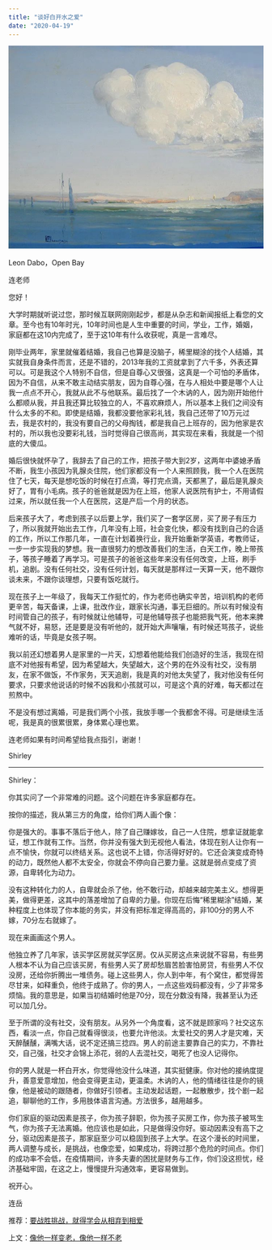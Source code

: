 ```yaml
---
title: "谈好白开水之爱"
date: "2020-04-19"
---
```


  

![连岳文章](images/连岳文章picture-23.jpg)

Leon Dabo，Open Bay

  

连老师  

  

您好！

  

大学时期就听说过您，那时候互联网刚刚起步，都是从杂志和新闻报纸上看您的文章。至今也有10年时光，10年时间也是人生中重要的时间，学业，工作，婚姻，家庭都在这10内完成了，至于这10年有什么收获呢，真是一言难尽。

  

刚毕业两年，家里就催着结婚，我自己也算是没脑子，稀里糊涂的找个人结婚，其实就我自身条件而言，还是不错的，2013年我的工资就拿到了六千多，外表还算可以。可是我这个人特别不自信，但是自尊心又很强，这真是一个可怕的矛盾体，因为不自信，从来不敢主动结实朋友，因为自尊心强，在与人相处中要是哪个人让我一点点不开心，我就从此不与他联系。最后找了一个木讷的人，因为刚开始他什么都顺从我，并且我还算比较独立的人，不喜欢麻烦人，所以基本上我们之间没有什么太多的不和。即使是结婚，我都没要他家彩礼钱，我自己还带了10万元过去，我是农村的，我没有要自己的父母掏钱，都是我自己上班存的，因为他家是农村的，所以我也没要彩礼钱，当时觉得自己很高尚，其实现在来看，我就是一个彻底的大傻瓜。

  

婚后很快就怀孕了，我辞去了自己的工作，把孩子带大到2岁，这两年中婆媳矛盾不断，我生小孩因为乳腺炎住院，他们家都没有一个人来照顾我，我一个人在医院住了七天，每天是想吃饭的时候在打点滴，等打完点滴，天都黑了，最后是乳腺炎好了，胃有小毛病。孩子的爸爸就是因为在上班，他家人说医院有护士，不用请假过来，所以就任我一个人在医院，这是产后一个月的状态。

  

后来孩子大了，考虑到孩子以后要上学，我们买了一套学区房，买了房子有压力了，所以我就开始出去工作，几年没有上班，社会变化快，都没有找到自己的合适的工作，所以工作那几年，一直在计划着换行业，我开始重新学英语，考教师证，一步一步实现我的梦想。我一直很努力的想改善我们的生活，白天工作，晚上带孩子，等孩子睡着了再学习。可是孩子的爸爸这些年来没有任何改变，上班，刷手机，追剧。没有任何社交，没有任何计划，每天就是那样过一天算一天，他不跟你谈未来，不跟你谈理想，只要有饭吃就行。

  

现在孩子上一年级了，我每天工作挺忙的，作为老师也确实辛苦，培训机构的老师更辛苦，每天备课，上课，批改作业，跟家长沟通，事无巨细的。所以有时候没有时间管自己的孩子，有时候就让他辅导，可是他辅导孩子也能把我气死，他本来脾气就不好，易怒，还是要是没有听他的，就开始大声嚷嚷，有时候还骂孩子，说些难听的话，毕竟是女孩子啊。

  

我以前还幻想着男人是家里的一片天，幻想着他能给我们创造好的生活，我现在彻底不对他报有希望，因为希望越大，失望越大，这个男的在外没有社交，没有朋友，在家不做饭，不作家务，天天追剧，我是真的对他太失望了，我对他没有任何要求，只要求他说话的时候不凶我和小孩就可以，可是这个真的好难，每天都过在煎熬中。

  

不是没有想过离婚，可是我们两个小孩，我放手哪一个我都舍不得。可是继续生活呢，我是真的很累很累，身体累心理也累。

  

连老师如果有时间希望给我点指引，谢谢！  

  

Shirley

  

* * *

  

Shirley：

  

你其实问了一个非常难的问题。这个问题在许多家庭都存在。

  

按你的描述，我从第三方的角度，给你们两人画个像：

  

你是强大的。事事不落后于他人，除了自己赚嫁妆，自己一人住院，想拿证就能拿证，想工作就有工作。当然，你并没有强大到无视他人看法，体现在别人让你有一点不愉快，你就可以终结关系。这也说不上错，你活得好好的。它还会演变成奇特的动力，既然他人都不太安全，你就会不停向自己要力量。这就是弱点变成了资源，自卑转化为动力。

  

没有这种转化力的人，自卑就会杀了他，他不敢行动，却越来越完美主义。想得更美，做得更差，这其中的落差增加了自卑的力量。你现在后悔“稀里糊涂”结婚，某种程度上也体现了你本能的务实，并没有把标准定得高高的，非100分的男人不嫁，70分左右就嫁了。

  

现在来画画这个男人。

  

他独立养了几年家，该买学区房就买学区房。仅从买房这点来说就不容易，有些男人根本不认为自己应该买房，有些男人买了房却愁眉苦脸害怕房贷，有些男人不仅没房，还给你折腾出一堆债务。碰上这些男人，你人到中年，有个窝住，都觉得苦尽甘来，如释重负，他终于成熟了。你的男人，一点这些戏码都没有，少了非常多烦恼。我的意思是，如果当初结婚时他是70分，现在分数没有降，我甚至认为还可以加几分。

  

至于所谓的没有社交，没有朋友。从另外一个角度看，这不就是顾家吗？社交这东西，看淡一点，你自己就看得很淡，也要允许他淡。太爱社交的男人才是灾难，天天醉醺醺，满嘴大话，说不定还搞三捻四。男人的前途主要靠自己的实力，不靠社交，自己强，社交才会锦上添花，弱的人去混社交，喝死了也没人记得你。

  

你的男人就是一杯白开水，你觉得他没什么味道，其实挺健康。你对他的接纳度提升，善意爱意增加，他会变得更主动，更温柔。木讷的人，他的情绪往往是你的镜像，他是被动的跟随者，你做好引领者。主动发起话题，一起散散步，找个剧一起追，聊聊他的工作，多用肢体语言沟通。方法很多，越用越多。

  

你们家庭的驱动因素是孩子，你为孩子辞职，你为孩子买房工作，你为孩子被骂生气，你为孩子无法离婚。他应该也是如此，只是做得没你好。驱动因素没有高下之分，驱动因素是孩子，那家庭至少可以稳固到孩子上大学。在这个漫长的时间里，两人调整与成长，是挑战，也像恋爱，如果成功，将跨过那个危险的时间点。你们的成功率不会低，在疫情期间，许多夫妻的困扰是财务与工作，你们没这担忧，经济基础牢固，在这之上，慢慢提升沟通效率，更容易做到。

  

祝开心。

  

连岳

  

推荐：[要战胜挑战，就得学会从相弃到相爱](http://mp.weixin.qq.com/s?__biz=MjM5NDU0Mjk2MQ==&mid=2651638299&idx=1&sn=0e7adc4b78ab20c545b5d94ff498002d&chksm=bd7e4e058a09c71300a8a92aa585be4c6a41a21206da7226d84e38c13bbdf833e8e9dc249a13&scene=21#wechat_redirect)  

上文：[像他一样变老，像他一样不老](http://mp.weixin.qq.com/s?__biz=MjM5NDU0Mjk2MQ==&mid=2651638426&idx=1&sn=56accf3bf266bd36d5d3595f1347015e&chksm=bd7e4e848a09c7927703d5ce27f8f3c6ad3b78858baa2404606b18e8abf16474c254f466b647&scene=21#wechat_redirect)
